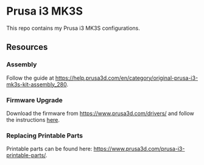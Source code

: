 # Prusa i3 MK3S

This repo contains my Prusa i3 MK3S configurations.

## Resources

### Assembly

Follow the guide at https://help.prusa3d.com/en/category/original-prusa-i3-mk3s-kit-assembly_280.

### Firmware Upgrade

Download the firmware from https://www.prusa3d.com/drivers/ and follow the instructions [here](https://help.prusa3d.com/en/guide/upgrading-the-firmware-v1-6_24720).

### Replacing Printable Parts

Printable parts can be found here: https://www.prusa3d.com/prusa-i3-printable-parts/.

